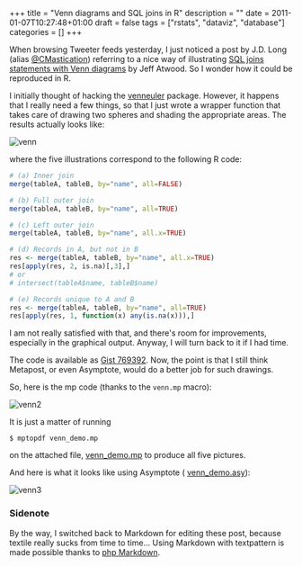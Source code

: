 +++
title = "Venn diagrams and SQL joins in R"
description = ""
date = 2011-01-07T10:27:48+01:00
draft = false
tags = ["rstats", "dataviz", "database"]
categories = []
+++

When browsing Tweeter feeds yesterday, I just noticed a post by J.D. Long (alias [@CMastication](http://twitter.com/CMastication)) referring to a nice way of illustrating [SQL joins statements with Venn diagrams](http://bit.ly/eMhJEp) by Jeff Atwood. So I wonder how it could be reproduced in R.

I initially thought of hacking the [venneuler](http://cran.r-project.org/web/packages/venneuler/index.html) package. However, it happens that I really need a few things, so that I just wrote a wrapper function that takes care of drawing two spheres and shading the appropriate areas. The results actually looks like:

![venn](/img/20110107155146.png)

where the five illustrations correspond to the following R code:

```r
# (a) Inner join
merge(tableA, tableB, by="name", all=FALSE)

# (b) Full outer join
merge(tableA, tableB, by="name", all=TRUE)

# (c) Left outer join
merge(tableA, tableB, by="name", all.x=TRUE)

# (d) Records in A, but not in B
res <- merge(tableA, tableB, by="name", all.x=TRUE)
res[apply(res, 2, is.na)[,3],]
# or 
# intersect(tableA$name, tableB$name)

# (e) Records unique to A and B
res <- merge(tableA, tableB, by="name", all=TRUE)
res[apply(res, 1, function(x) any(is.na(x))),]
```

I am not really satisfied with that, and there's room for improvements, especially in the graphical output. Anyway, I will turn back to it if I had time.

The code is available as <i class="fa fa-file-code-o fa-1x"></i> [Gist 769392](https://gist.github.com/769392). Now, the point is that I still think Metapost, or even Asymptote, would do a better job for such drawings. 

So, here is the mp code (thanks to the `venn.mp` macro):

![venn2](/img/20110107165507.png)

It is just a matter of running

```
$ mptopdf venn_demo.mp
```

on the attached file, <i class="fa fa-file-code-o fa-1x"></i> [venn_demo.mp](http://www.aliquote.org/pub/venn_demo.mp) to produce all five pictures.

And here is what it looks like using Asymptote (<i class="fa fa-file-code-o fa-1x"></i> [venn_demo.asy](http://www.aliquote.org/pub/venn_demo.asy)):

![venn3](/img/20110111131759.png)

### Sidenote

By the way, I switched back to Markdown for editing these post, because textile really sucks from time to time... Using Markdown with textpattern is made possible thanks to [php Markdown](http://michelf.com/projects/php-markdown/).
